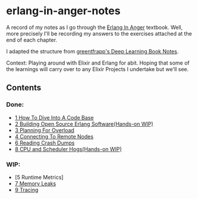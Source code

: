 # erlang-in-anger-notes

A record of my notes as I go through the [Erlang In Anger](https://www.erlang-in-anger.com/) textbook. Well, more precisely I'll be recording my answers to the exercises attached at the end of each chapter.

I adapted the structure from [greentfrapp's Deep Learning Book Notes](https://github.com/greentfrapp/deep-learning-book-notes).

Context: Playing around with Elixir and Erlang for abit.
Hoping that some of the learnings will carry over to any Elixir Projects I undertake but we'll see.


## Contents

### Done: 

- [1 How To Dive Into A Code Base](https://github.com/J0/erlang-in-anger-notes/tree/master/1_how_to_dive_into_a_code_base)
- [2 Building Open Source Erlang Software(Hands-on WIP)](https://github.com/J0/erlang-in-anger-notes/tree/master/2_building_open_source_software)
- [3 Planning For Overload](https://github.com/J0/erlang-in-anger-notes/tree/master/3_planning_for_overload)
- [4 Connecting To Remote Nodes](https://github.com/J0/erlang-in-anger-notes/tree/master/4_connecting_to_remote_nodes)
- [6 Reading Crash Dumps](https://github.com/J0/erlang-in-anger-notes/tree/master/6_reading_crash_dumps)
- [8 CPU and Scheduler Hogs(Hands-on WIP)](https://github.com/J0/erlang-in-anger-notes/tree/master/8_cpu_scheduler_hogs)



### WIP:

- [5 Runtime Metrics]
- [7 Memory Leaks](https://github.com/J0/erlang-in-anger-notes/tree/master/7_memory_leaks)
- [9 Tracing](https://github.com/J0/erlang-in-anger-notes/tree/master/9_tracing)
